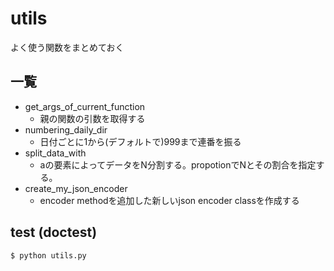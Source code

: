 # utils
よく使う関数をまとめておく

## 一覧
* get_args_of_current_function
  - 親の関数の引数を取得する
* numbering_daily_dir
  - 日付ごとに1から(デフォルトで)999まで連番を振る
* split_data_with
  - aの要素によってデータをN分割する。propotionでNとその割合を指定する。
* create_my_json_encoder
  - encoder methodを追加した新しいjson encoder classを作成する

## test (doctest)
```console
$ python utils.py
```
